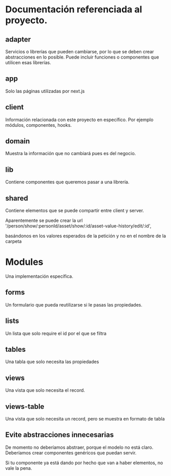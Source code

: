 # Documentación referenciada al proyecto.

## adapter

Servicios o librerías que pueden cambiarse, por lo que se deben crear abstracciones en lo posible.
Puede incluir funciones o componentes que utilicen esas librerías.

## app

Solo las páginas utilizadas por next.js

## client

Información relacionada con este proyecto en específico. Por ejemplo módulos, componentes, hooks.

## domain

Muestra la información que no cambiará pues es del negocio.

## lib

Contiene componentes que queremos pasar a una librería.

## shared

Contiene elementos que se puede compartir entre client y server.

Aparentemente se puede crear la url
'/person/show/:personId/asset/show/:id/asset-value-history/edit/:id',

basándonos en los valores esperados de la petición y no en el nombre de la carpeta

# Modules

Una implementación específica.

## forms

Un formulario que pueda reutilizarse si le pasas las propiedades.

## lists

Un lista que solo require el id por el que se filtra

## tables

Una tabla que solo necesita las propiedades

## views

Una vista que solo necesita el record.

## views-table

Una vista que solo necesita un record, pero se muestra en formato de tabla

## Evite abstracciones innecesarias

De momento no deberíamos abstraer, porque el modelo no está claro. Deberíamos crear componentes genéricos que puedan
servir.

Si tu componente ya está dando por hecho que van a haber elementos, no vale la pena.
